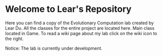 # Welcome to Lear's Repository

Here you can find a copy of the Evolutionary Computation lab created by Lear Du. All the classes for the entire project are located here. Main class located in Game. To read a wiki page about my lab click on the wiki icon to the right. 

Notice: The lab is currently under development. 
